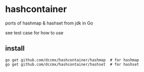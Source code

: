 hashcontainer
============

ports of hashmap & hashset from jdk in Go

see test case for how to use

install
-------
    go get github.com/dccmx/hashcontainer/hashmap  # for hashmap
    go get github.com/dccmx/hashcontainer/hashset  # for hashset
